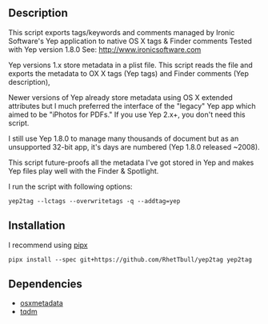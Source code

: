 Description
-----------

This script exports tags/keywords and comments managed by Ironic Software's
Yep application to native OS X tags & Finder comments
Tested with Yep version 1.8.0 See: http://www.ironicsoftware.com

Yep versions 1.x store metadata in a plist file.  This script reads the file and
exports the metadata to OX X tags (Yep tags) and Finder comments (Yep description),

Newer versions of Yep already store metadata using OS X extended attributes but 
I much preferred the interface of the "legacy" Yep app which aimed to be "iPhotos 
for PDFs."  If you use Yep 2.x+, you don't need this script.

I still use Yep 1.8.0 to manage many thousands of document but as an unsupported 32-bit app,
it's days are numbered (Yep 1.8.0 released ~2008).

This script future-proofs all the metadata I've got stored in Yep and makes Yep files
play well with the Finder & Spotlight.

I run the script with following options:

`yep2tag --lctags --overwritetags -q --addtag=yep`

Installation
------------

I recommend using [pipx](https://github.com/pipxproject/pipx)

`pipx install --spec git+https://github.com/RhetTbull/yep2tag yep2tag`

Dependencies
------------

- [osxmetadata](https://pypi.org/project/osxmetadata/)
- [tqdm](https://pypi.org/project/tqdm/)
